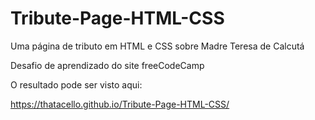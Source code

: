 # Tribute-Page-HTML-CSS

Uma página de tributo em HTML e CSS sobre Madre Teresa de Calcutá

Desafio de aprendizado do site freeCodeCamp

O resultado pode ser visto aqui:

https://thatacello.github.io/Tribute-Page-HTML-CSS/


<img href="#">
